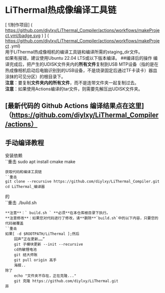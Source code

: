# LiThermal热成像编译工具链
[ ![制作项目] ( https://github.com/diylxy/LiThermal_Compiler/actions/workflows/makeProject.yml/badge.svg ) ] ( https://github.com/diylxy/LiThermal_Compiler/actions/workflows/makeProject .yml)   
用于LiThermal热成像相机的编译工具链和编译所需的staging_dir文件。  
如果有报错，建议使用Ubuntu 22.04 LTS或以下版本编译。
##编译后的操作
编译完成后，把产生的UDISK文件夹内的**所有文件**复制到USB MTP设备（指的是在热成像相机启动后电脑识别到的USB设备，不是烧录固定后通过TF卡读卡）器皿涂抹的可见分区）的根目录下。  
**注意**：要复制**文件夹内的所有文件**，而不是连带文件夹一起复制过去。  
**注意**：如果使用Actions编译的tar文件，则需要先解压出UDISK文件夹。  
## [最新代码的 Github Actions 编译结果点在这里] （https://github.com/diylxy/LiThermal_Compiler/actions）
## 手动编译教程
安装依赖  
``重击
sudo apt install cmake make
````
获取代码和编译工具链  
``重击
git clone --recursive https://github.com/diylxy/LiThermal_Compiler.git
cd LiThermal_编译器
````
的  
``重击
./build.sh
````
**注意**：` build.sh ` **必须**在本仓库根目录下执行。  
**注意修改**：如果您对代码进行了修改，请**删除**`build.sh`中的以下内容，只要您的代码被覆盖  
``重击
如果[ -d $ROOTPATH/LiThermal ];然后
    回声“正在更新……”
    git 子模块更新 --init --recursive
    cd热敏锂电池
    git 结大师账
    git pull origin 高手
    海报..
除了
    echo "文件夹不存在，正在克隆..."
    git 克隆 https://github.com/diylxy/LiThermal.git
菲
````
